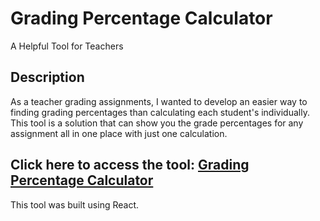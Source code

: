 # Grading Percentage Calculator
A Helpful Tool for Teachers

## Description
As a teacher grading assignments, I wanted to develop an easier way to finding grading percentages than calculating each student's individually. This tool is a solution that can show you the grade percentages for any assignment all in one place with just one calculation.

## Click here to access the tool: [Grading Percentage Calculator]()

This tool was built using React.